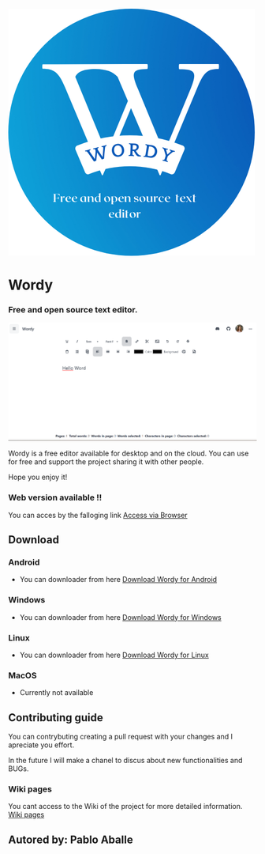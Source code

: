 ![Wordy](https://github.com/PabloAballe/Wordy/blob/main/public/favicon.png?raw=true)

# Wordy

### Free and open source text editor.

![Wordy](https://github.com/PabloAballe/Wordy/blob/main/public/sample-wordy.png?raw=true)

Wordy is a free editor available for desktop and on the cloud. You can use for free and support the project sharing it with other people.

Hope you enjoy it!

### Web version available !!

You can acces by the falloging link [Access via Browser]()

## Download

### Android

- You can downloader from here [Download Wordy for Android]("")

### Windows

- You can downloader from here [Download Wordy for Windows]("")

### Linux

- You can downloader from here [Download Wordy for Linux]("")

### MacOS

- Currently not available

## Contributing guide

You can contrybuting creating a pull request with your changes and I apreciate you effort.

In the future I will make a chanel to discus about new functionalities and BUGs.

### Wiki pages

You cant access to the Wiki of the project for more detailed information. [Wiki pages]("https://github.com/PabloAballe/Wordy/wiki")

## Autored by: **Pablo Aballe**
